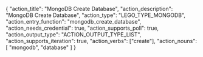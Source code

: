 {
"action_title": "MongoDB Create Database",
"action_description": "MongoDB Create Database",
"action_type": "LEGO_TYPE_MONGODB",
"action_entry_function": "mongodb_create_database",
"action_needs_credential": true,
"action_supports_poll": true,
"action_output_type": "ACTION_OUTPUT_TYPE_LIST",
"action_supports_iteration": true,
"action_verbs": ["create"],
"action_nouns": [
"mongodb",
"database"
]
}
